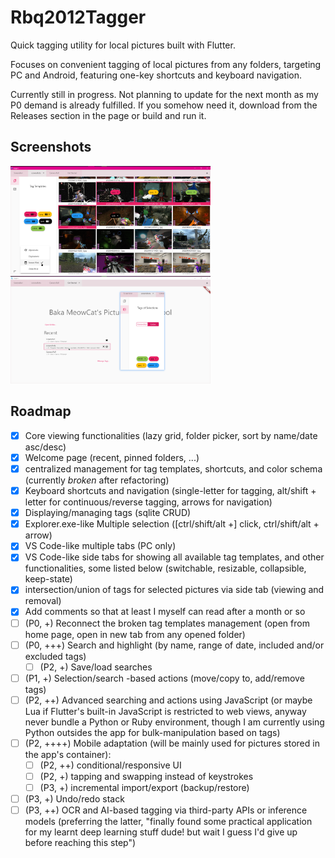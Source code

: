 # Rbq2012Tagger

Quick tagging utility for local pictures built with Flutter.

Focuses on convenient tagging of local pictures from any folders, targeting PC and Android, featuring one-key shortcuts and keyboard navigation.

Currently still in progress. Not planning to update for the next month as my P0 demand is already fulfilled. If you somehow need it, download from the Releases section in the page or build and run it.

## Screenshots

<img src="screenshots/scr00_contents.png" alt="screenshot" width="320"/>
<img src="screenshots/scr01_homepage.png" alt="screenshot" width="320"/>

## Roadmap

- [x] Core viewing functionalities (lazy grid, folder picker, sort by name/date asc/desc)
- [x] Welcome page (recent, pinned folders, ...)
- [x] centralized management for tag templates, shortcuts, and color schema (currently *broken* after refactoring)
- [x] Keyboard shortcuts and navigation (single-letter for tagging, alt/shift + letter for continuous/reverse tagging, arrows for navigation)
- [x] Displaying/managing tags (sqlite CRUD)
- [x] Explorer.exe-like Multiple selection ([ctrl/shift/alt +] click, ctrl/shift/alt + arrow)
- [x] VS Code-like multiple tabs (PC only)
- [x] VS Code-like side tabs for showing all available tag templates, and other functionalities, some listed below (switchable, resizable, collapsible, keep-state)
- [x] intersection/union of tags for selected pictures via side tab (viewing and removal)
- [x] Add comments so that at least I myself can read after a month or so
- [ ] (P0, +) Reconnect the broken tag templates management (open from home page, open in new tab from any opened folder)
- [ ] (P0, +++) Search and highlight (by name, range of date, included and/or excluded tags)
  - [ ] (P2, +) Save/load searches
- [ ] (P1, +) Selection/search -based actions (move/copy to, add/remove tags)
- [ ] (P2, ++) Advanced searching and actions using JavaScript (or maybe Lua if Flutter's built-in JavaScript is restricted to web views, anyway never bundle a Python or Ruby environment, though I am currently using Python outsides the app for bulk-manipulation based on tags)
- [ ] (P2, ++++) Mobile adaptation (will be mainly used for pictures stored in the app's container):
  - [ ] (P2, ++) conditional/responsive UI
  - [ ] (P2, +) tapping and swapping instead of keystrokes
  - [ ] (P3, +) incremental import/export (backup/restore)
- [ ] (P3, +) Undo/redo stack
- [ ] (P3, ++) OCR and AI-based tagging via third-party APIs or inference models (preferring the latter, "finally found some practical application for my learnt deep learning stuff dude! but wait I guess I'd give up before reaching this step")
